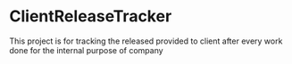 # ClientReleaseTracker
This project is for tracking the released provided to client after every work done for the internal purpose of company
